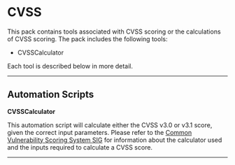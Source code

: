 # CVSS

This pack contains tools associated with CVSS scoring or the calculations of CVSS scoring. The pack includes the following tools:

- CVSSCalculator


Each tool is described below in more detail.

_____

## Automation Scripts

**CVSSCalculator**

This automation script will calculate either the CVSS v3.0 or v3.1 score, given the correct input parameters. Please refer to the [Common Vulnerability Scoring System SIG](https://www.first.org/cvss/) for information about the calculator used and the inputs required to calculate a CVSS score.
_____
